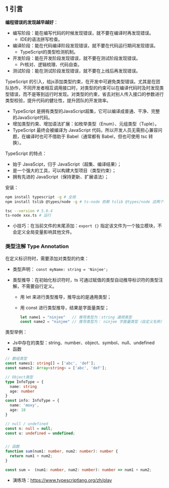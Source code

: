 ## 1 引言

**编程错误的发现越早越好**：

- 编写阶段：能在编写代码的时候发现错误，就不要在编译时再发现错误。
  - IDE的语法拼写检查。
- 编译阶段：能在代码编译阶段发现错误，就不要在代码运行期间发现错误。
  - TypeScript的类型检测机制。
- 开发阶段：能在开发阶段发现错误，就不要在测试阶段发现错误。
  - Pr核对、逻辑梳理、代码自查。
- 测试阶段：能在测试阶段发现错误，就不要在上线后再发现错误。



TypeScript 的引入，给js添加类型约束，在开发中可避免类型错误。尤其是在团队协作，不同开发者相互调用接口时，对类型的约束可以在编译代码时及时发现类型错误，而不是等到运行时发现。对类型的约束，省去对别人传入接口的参数进行类型校验，提升代码的健壮性，提升团队的开发效率。

- TypeScript 是拥有类型的JavaScript超集，它可以编译成普通、干净、完整的JavaScript代码。
- 增加类型约束、增加语法扩展：如枚举类型（Enum）、元组类型（Tuple）。
- TypeScript 最终会被编译为 JavaScript 代码，所以开发人员无需担心兼容问题，在编译时也可不借助于 Babel（通常都有 Babel，但也可使用 tsc 转换）。

TypeScript 的特点：

- 始于 JavaScipt，归于 JavaScript（超集、编译结果）；
- 是一个强大的工具，可以构建大型项目（类型约束）；
- 拥有先进的 JavaScript（保持更新、扩展语法）；





安装：

```sh
npm install typescript -g # 全局
npm install tslib @types/node -g # ts-node 依赖 tslib @types/node 这两个包

tsc --version # 5.0.4
ts-node xxx.ts # 运行
```

- 小技巧：在当前文件的末尾添加：`export {}` 指定该文件为一个独立模块，不会定义全局变量影响其他文件。



### 类型注解 Type Annotation

在定义标识符时，需要添加对类型的约束：

- 类型声明： `const myName: string = 'Ninjee';`

- 类型推导：在初始化标识符时，ts 可通过赋值的类型自动推导标识符的类型注解，不需要自行定义。

  - 用 let 来进行类型推导，推导出的是通用类型；

  - 用 const 进行类型推导，结果是字面量类型；

    ```ts
    let name1 = "ninjee"   // 推导类型为：string 通用类型
    const name2 = "ninjee" // 推导类型为： ninjee 字面量类型（自定义名称）
    ```

类型举例：

- Js中存在的类型：string、number、object、symbol、null、undefined
- 函数

```typescript
// 数组类型
const names1: string[] = ['abc', 'def'];
const names2: Array<string> = ['abc', 'def'];

// Object类型
type InfoType = {
  name: string
  age: number
}
const info: InfoType = {
  name: 'moxy',
  age: 18
}

// null / undefined
const n: null = null;
const u: undefined = undefined;


// 函数
function sum(num1: number, num2: number): number {
  return num1 + num2;
}

const sum =  (num1: number, num2: number): number => num1 + num2;
```







- 演练场：https://www.typescriptlang.org/zh/play













